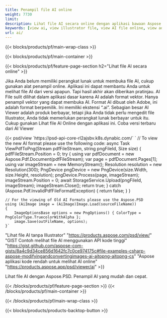 ```yaml
---
title: Penampil file AI online
weight: 7730
limit: 
description: Lihat file AI secara online dengan aplikasi bawaan Aspose
keywords: [view ai, view illustrator file, view AI file online, view adobe illustrator, ai file preview, ai format view]
url: ai/
---
```


{{< blocks/products/pf/main-wrap-class >}}


{{< blocks/products/pf/main-container >}}

{{< blocks/products/pf/feature-page-section h2="Lihat file AI secara online" >}}
<p>Jika Anda belum memiliki perangkat lunak untuk membuka file AI, cukup gunakan alat penampil online. Aplikasi ini dapat membantu Anda untuk melihat file AI dari versi apapun. Tapi hasil akhir akan diberikan pratinjau. AI File sulit dilihat dalam aplikasi dasar karena AI adalah format vektor. Hanya penampil vektor yang dapat membuka AI. Format AI dibuat oleh Adobe, ini adalah format berpemilik. Ini memiliki ekstensi “.ai”. Sebagian besar AI Viewer adalah produk berbayar, tetapi jika Anda tidak perlu mengedit file Illustrator, Anda tidak memerlukan perangkat lunak berbayar untuk itu. Cukup gunakan Lihat file AI Online dengan aplikasi ini. Coba versi terbaru dari AI Viewer</p>
{{< psd/view `https://psd-api-core-rl2ajsbv.k8s.dynabic.com/` 
`	// To view the new AI format please use the following code:
	async Task<bool> ViewPdfToPng(Stream pdfFileStream, string pngFileId, Size size)
	{
		pdfFileStream.Position = 0;
		try
		{
			using var pdfDocument = new Aspose.Pdf.Document(pdfFileStream);
			var page = pdfDocument.Pages[1];
			using var imageStream = new MemoryStream();
			Resolution resolution = new Resolution(300);
			PngDevice pngDevice = new PngDevice(size.Width, size.Height, resolution);
			pngDevice.Process(page, imageStream);
			imageStream.Position = 0;
			await StorageService.Upload(pngFileId, imageStream);
			imageStream.Close();
			return true;
		}
		catch (Aspose.Pdf.InvalidPdfFileFormatException)
		{
			return false;
		}
	}
	
	// For the viewing of Old AI Formats please use the Aspose.PSD
	using (AiImage image = (AiImage)Image.Load(sourceFileName))
	{
		ImageOptionsBase options = new PngOptions() { ColorType = PngColorType.TruecolorWithAlpha };
		image.Save(outFileName, options);
	}` 
"Lihat file AI tanpa Illustrator" "https://products.aspose.com/psd/view/" 
"GIST Contoh melihat file AI menggunakan API kode tinggi" "https://gist.github.com/aspose-com-gists/8a4c9d34ce856d1642fc7c0ce974175c#file-examples-csharp-aspose-modifyingandconvertingimages-ai-aitopng-aitopng-cs" 
"Aspose aplikasi kode rendah untuk melihat AI online" "https://products.aspose.app/psd/viewer/ai" >}}
<p>Lihat file AI dengan Aspose.PSD. Penampil AI yang mudah dan cepat.</p>
{{< /blocks/products/pf/feature-page-section >}}
{{< /blocks/products/pf/main-container >}}


{{< /blocks/products/pf/main-wrap-class >}}

{{< blocks/products/products-backtop-button >}}

